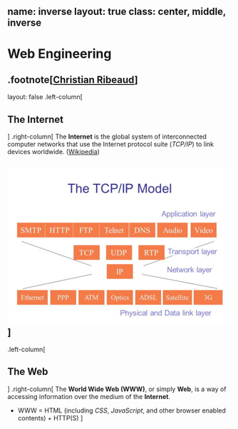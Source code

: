 name: inverse
layout: true
class: center, middle, inverse
---
# Web Engineering

.footnote[<a href="mailto:christian.ribeaud@karakun.com">Christian Ribeaud</a>]
---
layout: false
.left-column[
  ## The Internet
]
.right-column[
The **Internet** is the global system of interconnected computer networks that use the Internet protocol suite (_TCP/IP_) to link devices worldwide.
([Wikipedia](https://en.wikipedia.org/wiki/Internet))

![TCP/IP](tcp.jpg "TCP/IP")
]
---
.left-column[
  ## The Web
]
.right-column[
  The **World Wide Web (WWW)**, or simply **Web**, is a way of accessing information over the medium of the **Internet**.
- WWW = HTML (including _CSS_, _JavaScript_, and other browser enabled contents) + HTTP(S)
]
